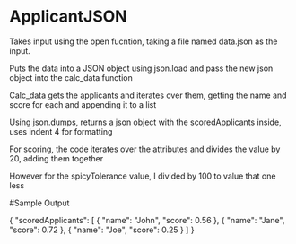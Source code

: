 # ApplicantJSON

Takes input using the open fucntion, taking a file named data.json as the input.

Puts the data into a JSON object using json.load and pass the new json object into the calc_data function

Calc_data gets the applicants and iterates over them, getting the name and score for each and appending it to a list

Using json.dumps, returns a json object with the scoredApplicants inside, uses indent 4 for formatting

For scoring, the code iterates over the attributes and divides the value by 20, adding them together

However for the spicyTolerance value, I divided by 100 to value that one less  

#Sample Output
  
{
    "scoredApplicants": [
        {
            "name": "John",
            "score": 0.56
        },
        {
            "name": "Jane",
            "score": 0.72
        },
        {
            "name": "Joe",
            "score": 0.25
        }
    ]
}

